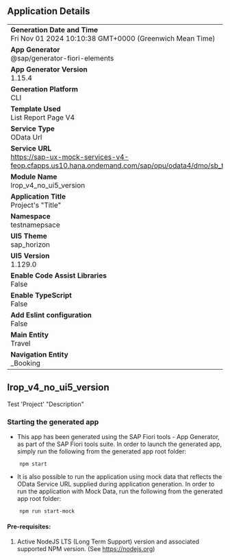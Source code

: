## Application Details
|               |
| ------------- |
|**Generation Date and Time**<br>Fri Nov 01 2024 10:10:38 GMT+0000 (Greenwich Mean Time)|
|**App Generator**<br>@sap/generator-fiori-elements|
|**App Generator Version**<br>1.15.4|
|**Generation Platform**<br>CLI|
|**Template Used**<br>List Report Page V4|
|**Service Type**<br>OData Url|
|**Service URL**<br>https://sap-ux-mock-services-v4-feop.cfapps.us10.hana.ondemand.com/sap/opu/odata4/dmo/sb_travel_mduu_o4/srvd/dmo/sd_travel_mduu/0001/|
|**Module Name**<br>lrop_v4_no_ui5_version|
|**Application Title**<br>Project&#39;s &#34;Title&#34;|
|**Namespace**<br>testnamepsace|
|**UI5 Theme**<br>sap_horizon|
|**UI5 Version**<br>1.129.0|
|**Enable Code Assist Libraries**<br>False|
|**Enable TypeScript**<br>False|
|**Add Eslint configuration**<br>False|
|**Main Entity**<br>Travel|
|**Navigation Entity**<br>_Booking|

## lrop_v4_no_ui5_version

Test &#39;Project&#39; &#34;Description&#34;

### Starting the generated app

-   This app has been generated using the SAP Fiori tools - App Generator, as part of the SAP Fiori tools suite.  In order to launch the generated app, simply run the following from the generated app root folder:

```
    npm start
```

- It is also possible to run the application using mock data that reflects the OData Service URL supplied during application generation.  In order to run the application with Mock Data, run the following from the generated app root folder:

```
    npm run start-mock
```

#### Pre-requisites:

1. Active NodeJS LTS (Long Term Support) version and associated supported NPM version.  (See https://nodejs.org)


